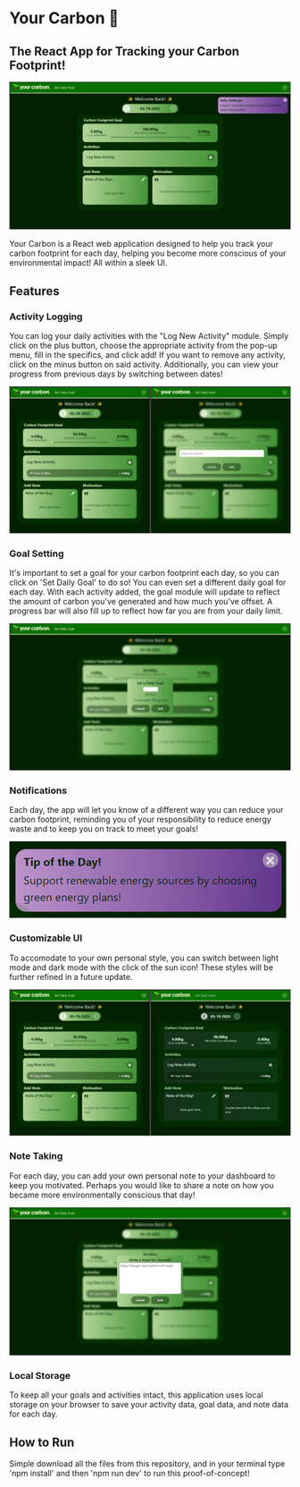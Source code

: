 # Your Carbon 🌱
## The React App for Tracking your Carbon Footprint!

![Main Screenshot](src/screenshots/YourCarbonPic.png)

Your Carbon is a React web application designed to help you track your carbon footprint for each day, helping you become more conscious of your environmental impact! All within a sleek UI.

## Features
### Activity Logging
You can log your daily activities with the "Log New Activity" module. Simply click on the plus button, choose the appropriate activity from the pop-up menu, fill in the specifics, and click add! If you want to remove any activity, click on the minus button on said activity. Additionally, you can view your progress from previous days by switching between dates!

![ActivityLogging](src\screenshots\ActivityLogger.png)


### Goal Setting
It's important to set a goal for your carbon footprint each day, so you can click on 'Set Daily Goal' to do so! You can even set a different daily goal for each day. With each activity added, the goal module will update to reflect the amount of carbon you've generated and how much you've offset. A progress bar will also fill up to reflect how far you are from your daily limit.

![Goal](src\screenshots\SetGoal.png)

### Notifications
Each day, the app will let you know of a different way you can reduce your carbon footprint, reminding you of your responsibility to reduce energy waste and to keep you on track to meet your goals!

![Notification](src\screenshots\Notification.png)

### Customizable UI
To accomodate to your own personal style, you can switch between light mode and dark mode with the click of the sun icon! These styles will be further refined in a future update.

![LightDarkMode](src\screenshots\DarkLight.png)

### Note Taking
For each day, you can add your own personal note to your dashboard to keep you motivated. Perhaps you would like to share a note on how you became more environmentally conscious that day!

![Note Taking](src\screenshots\SetNote.png)

### Local Storage
To keep all your goals and activities intact, this application uses local storage on your browser to save your activity data, goal data, and note data for each day.

## How to Run
Simple download all the files from this repository, and in your terminal type 'npm install' and then 'npm run dev' to run this proof-of-concept!

